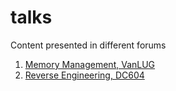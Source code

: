 # talks
Content presented in different forums

1. [Memory Management, VanLUG](./2024/memory-management/)
1. [Reverse Engineering, DC604](./2024/reverse-engineering/)
